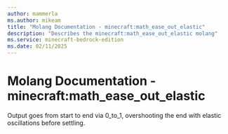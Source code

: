 ```yaml
---
author: mammerla
ms.author: mikeam
title: "Molang Documentation - minecraft:math_ease_out_elastic"
description: "Describes the minecraft:math_ease_out_elastic molang"
ms.service: minecraft-bedrock-edition
ms.date: 02/11/2025 
---
```


# Molang Documentation - minecraft:math_ease_out_elastic

Output goes from start to end via 0_to_1, overshooting the end with elastic oscillations before settling.
